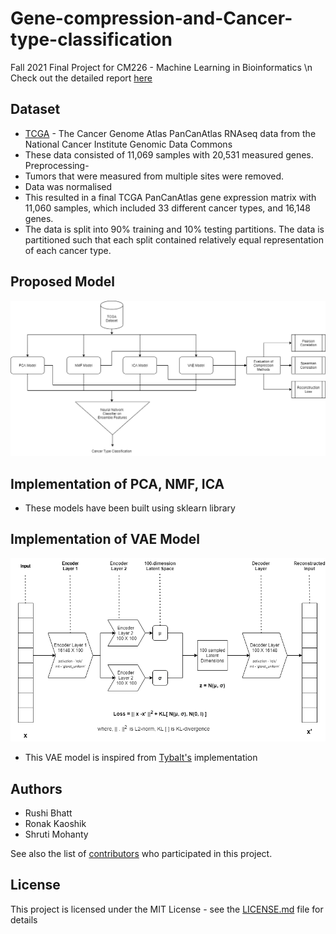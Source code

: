 # Gene-compression-and-Cancer-type-classification
Fall 2021 Final Project for CM226 - Machine Learning in Bioinformatics \n
Check out the detailed report [here](Group16_ProjectReport.pdf)
## Dataset
* [TCGA](https://portal.gdc.cancer.gov/) -  The Cancer Genome Atlas PanCanAtlas RNAseq data from the National Cancer Institute Genomic Data Commons
* These data consisted of 11,069 samples with 20,531 measured genes.
Preprocessing- 
* Tumors that were measured from multiple sites were removed.
* Data was normalised
* This resulted in a final TCGA PanCanAtlas gene expression matrix with 11,060 samples, which included 33 different cancer types, and 16,148 genes.
* The data is split into 90% training and 10% testing partitions. The data is partitioned such that each split contained relatively equal representation of each cancer type.


## Proposed Model
![alt text](https://github.com/RushiBhatt007/Gene-compression-and-Cancer-type-classification/blob/main/proposed_model.png?raw=true)

## Implementation of PCA, NMF, ICA
* These models have been built using sklearn library

## Implementation of VAE Model
![alt text](https://github.com/RushiBhatt007/Gene-compression-and-Cancer-type-classification/blob/main/vae_model.png?raw=true)

* This VAE model is inspired from [Tybalt's](https://github.com/greenelab/tybalt) implementation

 ## Authors
 * Rushi Bhatt
 * Ronak Kaoshik
 * Shruti Mohanty
 
See also the list of [contributors](https://github.com/RushiBhatt007/Gene-compression-and-Cancer-type-classification/graphs/contributors) who participated in this project.

## License

This project is licensed under the MIT License - see the [LICENSE.md](LICENSE) file for details
